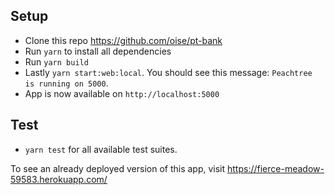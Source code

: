 ## Setup
- Clone this repo https://github.com/oise/pt-bank
- Run `yarn` to install all dependencies
- Run `yarn build`
- Lastly `yarn start:web:local`. You should see this message: `Peachtree is running on 5000`.
- App is now available on `http://localhost:5000`

## Test
- `yarn test` for all available test suites.


To see an already deployed version of this app, visit https://fierce-meadow-59583.herokuapp.com/


